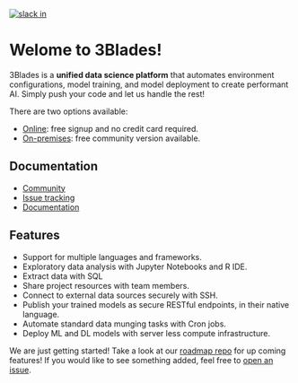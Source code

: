 [![slack in](https://slack.3blades.io/badge.svg)](https://slack.3blades.io)

# Welome to 3Blades!

3Blades is a **unified data science platform** that automates environment configurations, model training, and model deployment to create performant AI. Simply push your code and let us handle the rest!

There are two options available:

- [Online](https://3blades.io): free signup and no credit card required.
- [On-premises](https://github.com/3blades/onpremise): free community version available.

## Documentation

- [Community](https://slack.3blades.io)
- [Issue tracking](https://github.com/3Blades/3blades/issues)
- [Documentation](https://docs.3blades.io/)

## Features

  * Support for multiple languages and frameworks.
  * Exploratory data analysis with Jupyter Notebooks and R IDE.
  * Extract data with SQL
  * Share project resources with team members.
  * Connect to external data sources securely with SSH.
  * Publish your trained models as secure RESTful endpoints, in their native language.
  * Automate standard data munging tasks with Cron jobs.
  * Deploy ML and DL models with server less compute infrastructure.

We are just getting started! Take a look at our [roadmap repo](https://github.com/3blades/roadmap) for up coming features! If you would like to see something added, feel free to [open an issue](https://github.com/3blades/3blades/issues).
